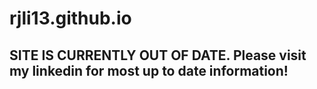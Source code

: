# rjli13.github.io

## SITE IS CURRENTLY OUT OF DATE. Please visit my linkedin for most up to date information!
